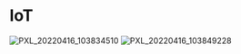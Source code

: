 # IoT

![PXL_20220416_103834510](https://user-images.githubusercontent.com/16116854/163672229-88203866-3e02-4676-be51-24ba66fa5741.jpg)
![PXL_20220416_103849228](https://user-images.githubusercontent.com/16116854/163672242-b8cfbbf1-8e9f-402c-9347-8b5e1364fa0a.jpg)
